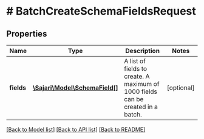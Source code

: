 # # BatchCreateSchemaFieldsRequest

## Properties

| Name       | Type                                              | Description                                                                     | Notes      |
| ---------- | ------------------------------------------------- | ------------------------------------------------------------------------------- | ---------- |
| **fields** | [**\Sajari\Model\SchemaField[]**](SchemaField.md) | A list of fields to create. A maximum of 1000 fields can be created in a batch. | [optional] |

[[Back to Model list]](../../README.md#models) [[Back to API list]](../../README.md#endpoints) [[Back to README]](../../README.md)
